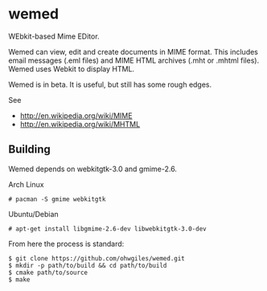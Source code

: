 wemed
=====

WEbkit-based Mime EDitor.

Wemed can view, edit and create documents in MIME format. This includes email messages (.eml files) and MIME HTML archives (.mht or .mhtml files). Wemed uses Webkit to display HTML.

Wemed is in beta. It is useful, but still has some rough edges.

See
- http://en.wikipedia.org/wiki/MIME
- http://en.wikipedia.org/wiki/MHTML


Building
--------

Wemed depends on webkitgtk-3.0 and gmime-2.6.

Arch Linux

	# pacman -S gmime webkitgtk

Ubuntu/Debian

	# apt-get install libgmime-2.6-dev libwebkitgtk-3.0-dev

From here the process is standard:

	$ git clone https://github.com/ohwgiles/wemed.git
	$ mkdir -p path/to/build && cd path/to/build
	$ cmake path/to/source
	$ make



